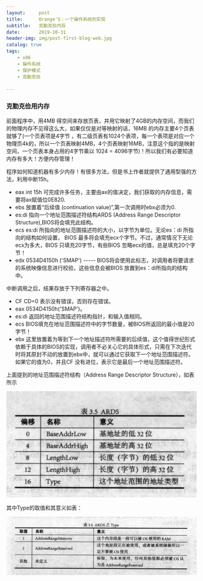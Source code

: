 ```yaml
---
layout:     post
title:      Orange'S：一个操作系统的实现
subtitle:   克勤克俭内存
date:       2019-10-31
header-img: img/post-first-blog-web.jpg
catalog: true
tags:
    - x86
    - 操作系统
    - 保护模式
    - 克勤克俭

---
```


### 克勤克俭用内存

前面程序中，用4MB 得空间来存放页表，并用它映射了4GB的内存空间，而我们的物理内存不见得这么大，如果仅仅是对等映射的话，16MB 的内存主要4个页表就够了(一个页表项是4字节 ，有二级页表有1024个表项，每一个表项是对应一个物理页4k的，所以一个页表映射4MB，4个页表映射16MB，注意这个指的是映射空间，一个页表本身占用的4字节乘以 1024 = 4096字节)！所以我们有必要知道内存有多大！方便内存管理！

程序如何知道机器有多少内存！有很多方法，但是书上作者就提供了通用型强的方法，利用中断15h。

- eax int 15h 可完成许多任务，主要由ax的值决定，我们获取的内存信息，需要将ax赋值位0E820.
- ebs 放置着“后续值 (continuation value)”,第一次调用时ebx必须为0.
- es:di 指向一个地址范围描述符结构ARDS (Address Range Descriptor Structure),BIOS将会填充此结构。
- ecs es:di 所指向的地址范围描述符的大小，以字节为单位。无论es：di 所指向的结构如何设置， BIOS 最多将会填充ecx个字节。不过，通常情况下无论ecx为多大，BIOS 只填充20字节，有些BIOS 忽略ecx的值，总是填充20个字节！
- edx 0534D4150h ('SMAP') ----- BIOS将会使用此标志，对调用者将要请求的系统映像信息进行校验，这些信息会被BIOS 放置到es：di所指向的结构中。

中断调用之后，结果存放于下列寄存器之中。

- CF CD=0 表示没有错误，否则存在错误。
- eax 0534D4150h('SMAP')。
- es:di 返回的地址范围描述符结构指针，和输入值相同。
- ecs BIOS填充在地址范围描述符中的字节数量，被BIOS所返回的最小值是20字节！
- ebx 这里放置着为等到下一个地址描述符所需要的后续值，这个值得世纪形式依赖于具体的BIOS的实现，调用者不必关心它的具体形式，只需在下次迭代时将其原封不动的放置到ebx中，就可以通过它获取下一个地址范围描述符。如果它的值为0，并且CF 没有进位，表示它是最后一个地址范围描述符。

上面提到的地址范围描述符结构（Address Range Descriptor Structure），如表所示

![](https://raw.githubusercontent.com/dbb4560/StorePicturebed/master/wirtePicture/20191106235801.png)

其中Type的取值和其意义如表：

![](https://raw.githubusercontent.com/dbb4560/StorePicturebed/master/wirtePicture/20191106235811.png)




